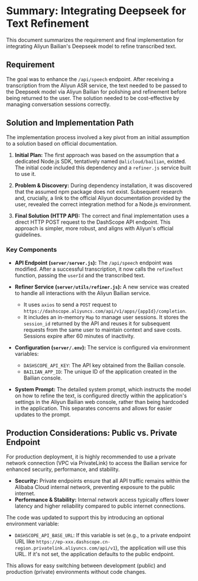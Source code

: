 # Summary: Integrating Deepseek for Text Refinement

This document summarizes the requirement and final implementation for integrating Aliyun Bailian's Deepseek model to refine transcribed text.

## Requirement

The goal was to enhance the `/api/speech` endpoint. After receiving a transcription from the Aliyun ASR service, the text needed to be passed to the Deepseek model via Aliyun Bailian for polishing and refinement before being returned to the user. The solution needed to be cost-effective by managing conversation sessions correctly.

## Solution and Implementation Path

The implementation process involved a key pivot from an initial assumption to a solution based on official documentation.

1.  **Initial Plan:** The first approach was based on the assumption that a dedicated Node.js SDK, tentatively named `@alicloud/bailian`, existed. The initial code included this dependency and a `refiner.js` service built to use it.

2.  **Problem & Discovery:** During dependency installation, it was discovered that the assumed npm package does not exist. Subsequent research and, crucially, a link to the official Aliyun documentation provided by the user, revealed the correct integration method for a Node.js environment.

3.  **Final Solution (HTTP API):** The correct and final implementation uses a direct HTTP POST request to the DashScope API endpoint. This approach is simpler, more robust, and aligns with Aliyun's official guidelines.

### Key Components

*   **API Endpoint (`server/server.js`):** The `/api/speech` endpoint was modified. After a successful transcription, it now calls the `refineText` function, passing the `userId` and the transcribed text.

*   **Refiner Service (`server/utils/refiner.js`):** A new service was created to handle all interactions with the Aliyun Bailian service.
    *   It uses `axios` to send a `POST` request to `https://dashscope.aliyuncs.com/api/v1/apps/{appId}/completion`.
    *   It includes an in-memory `Map` to manage user sessions. It stores the `session_id` returned by the API and reuses it for subsequent requests from the same user to maintain context and save costs. Sessions expire after 60 minutes of inactivity.

*   **Configuration (`server/.env`):** The service is configured via environment variables:
    *   `DASHSCOPE_API_KEY`: The API key obtained from the Bailian console.
    *   `BAILIAN_APP_ID`: The unique ID of the application created in the Bailian console.

*   **System Prompt:** The detailed system prompt, which instructs the model on how to refine the text, is configured directly within the application's settings in the Aliyun Bailian web console, rather than being hardcoded in the application. This separates concerns and allows for easier updates to the prompt.

## Production Considerations: Public vs. Private Endpoint

For production deployment, it is highly recommended to use a private network connection (VPC via PrivateLink) to access the Bailian service for enhanced security, performance, and stability.

*   **Security:** Private endpoints ensure that all API traffic remains within the Alibaba Cloud internal network, preventing exposure to the public internet.
*   **Performance & Stability:** Internal network access typically offers lower latency and higher reliability compared to public internet connections.

The code was updated to support this by introducing an optional environment variable:
*   `DASHSCOPE_API_BASE_URL`: If this variable is set (e.g., to a private endpoint URL like `https://ep-xxx.dashscope.cn-region.privatelink.aliyuncs.com/api/v1`), the application will use this URL. If it's not set, the application defaults to the public endpoint.

This allows for easy switching between development (public) and production (private) environments without code changes. 